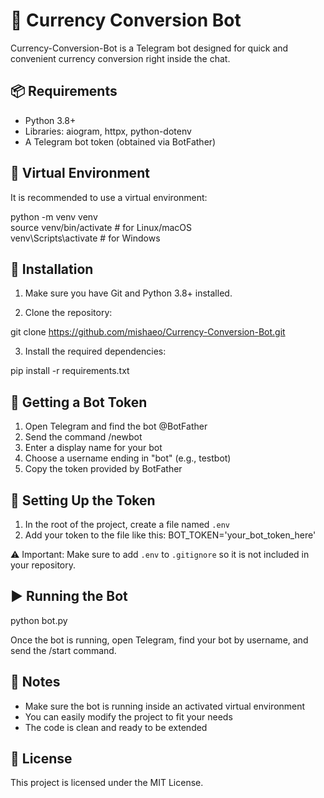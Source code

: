 # 💱 Currency Conversion Bot

Currency-Conversion-Bot is a Telegram bot designed for quick and convenient currency conversion right inside the chat.

## 📦 Requirements

- Python 3.8+
- Libraries: aiogram, httpx, python-dotenv
- A Telegram bot token (obtained via BotFather)

## 📁 Virtual Environment

It is recommended to use a virtual environment:

python -m venv venv  
source venv/bin/activate     # for Linux/macOS  
venv\Scripts\activate        # for Windows

## 🚀 Installation

1. Make sure you have Git and Python 3.8+ installed.

2. Clone the repository:

git clone https://github.com/mishaeo/Currency-Conversion-Bot.git

3. Install the required dependencies:

pip install -r requirements.txt

## 🤖 Getting a Bot Token

1. Open Telegram and find the bot @BotFather  
2. Send the command /newbot  
3. Enter a display name for your bot  
4. Choose a username ending in "bot" (e.g., testbot)  
5. Copy the token provided by BotFather

## 🔐 Setting Up the Token

1. In the root of the project, create a file named `.env`  
2. Add your token to the file like this: BOT_TOKEN='your_bot_token_here'

⚠️ Important: Make sure to add `.env` to `.gitignore` so it is not included in your repository.

## ▶️ Running the Bot

python bot.py

Once the bot is running, open Telegram, find your bot by username, and send the /start command.

## 📌 Notes

- Make sure the bot is running inside an activated virtual environment  
- You can easily modify the project to fit your needs  
- The code is clean and ready to be extended

## 📄 License

This project is licensed under the MIT License.
